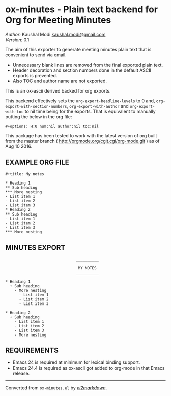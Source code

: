# ox-minutes - Plain text backend for Org for Meeting Minutes

*Author:* Kaushal Modi <kaushal.modi@gmail.com><br>
*Version:* 0.1<br>

The aim of this exporter to generate meeting minutes plain text that is
convenient to send via email.
 - Unnecessary blank lines are removed from the final exported plain text.
 - Header decoration and section numbers done in the default ASCII exports
   is prevented.
 - Also TOC and author name are not exported.

This is an ox-ascii derived backed for org exports.

This backend effectively sets the `org-export-headline-levels` to 0 and,
`org-export-with-section-numbers`, `org-export-with-author` and
`org-export-with-toc` to nil time being for the exports.  That is equivalent
to manually putting the below in the org file:

    #+options: H:0 num:nil author:nil toc:nil

This package has been tested to work with the latest version of org built
from the master branch ( http://orgmode.org/cgit.cgi/org-mode.git ) as of
Aug 10 2016.

## EXAMPLE ORG FILE

    #+title: My notes

    * Heading 1
    ** Sub heading
    *** More nesting
    - List item 1
    - List item 2
    - List item 3
    * Heading 2
    ** Sub heading
    - List item 1
    - List item 2
    - List item 3
    *** More nesting

## MINUTES EXPORT

                                   __________

                                    MY NOTES
                                   __________

    * Heading 1
      + Sub heading
        - More nesting
          - List item 1
          - List item 2
          - List item 3

    * Heading 2
      + Sub heading
        - List item 1
        - List item 2
        - List item 3
        - More nesting

## REQUIREMENTS

- Emacs 24 is required at minimum for lexical binding support.
- Emacs 24.4 is required as ox-ascii got added to org-mode in that Emacs
  release.


---
Converted from `ox-minutes.el` by [*el2markdown*](https://github.com/Lindydancer/el2markdown).
